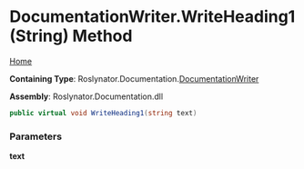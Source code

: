 <a name="_top"></a>

# DocumentationWriter\.WriteHeading1\(String\) Method

[Home](../../../../README.md#_top)

**Containing Type**: Roslynator\.Documentation\.[DocumentationWriter](../README.md#_top)

**Assembly**: Roslynator\.Documentation\.dll

```csharp
public virtual void WriteHeading1(string text)
```

### Parameters

**text**